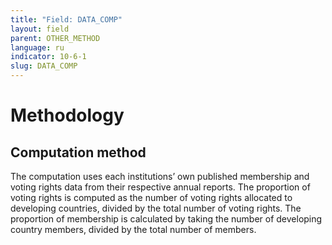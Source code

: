 ```yaml
---
title: "Field: DATA_COMP"
layout: field
parent: OTHER_METHOD
language: ru
indicator: 10-6-1
slug: DATA_COMP
---
```

# Methodology

## Computation method

The computation uses each institutions’ own published membership and voting rights data from their respective annual reports. The proportion of voting rights is computed as the number of voting rights allocated to developing countries, divided by the total number of voting rights. The proportion of membership is calculated by taking the number of developing country members, divided by the total number of members.